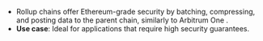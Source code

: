 - <a data-quicklook-from="arbitrum-rollup-chain">Rollup chains</a> offer Ethereum-grade security by batching,
  compressing, and posting data to the parent chain, similarly to <a data-quicklook-from="arbitrum-one">
    Arbitrum One
  </a>
  .
- **Use case**: Ideal for applications that require high security guarantees.
